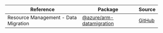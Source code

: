 | Reference | Package | Source |
|---|---|---|
|Resource Management - Data Migration|[@azure/arm-datamigration](https://www.npmjs.com/package/@azure/arm-datamigration)|[GitHub](https://github.com/Azure/azure-sdk-for-js/blob/main/)|
